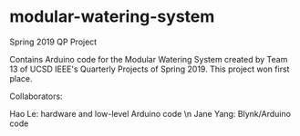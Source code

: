 # modular-watering-system
Spring 2019 QP Project

Contains Arduino code for the Modular Watering System created by Team 13 of UCSD IEEE's Quarterly Projects of Spring 2019. This project won first place.

Collaborators:

Hao Le: hardware and low-level Arduino code \n
Jane Yang: Blynk/Arduino code